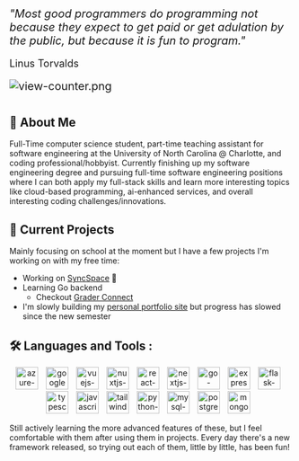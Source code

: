 <div style="margin-bottom:40px;font-size:20px">
  <p style="font-style: italic;margin-bottom:5px;">"Most good programmers do programming not because they expect to get paid or get adulation by the public, but because it is fun to program."</p>
  <p style="font-size:.9em;">Linus Torvalds</p>
  <img src="https://komarev.com/ghpvc/?username=DylanHalstead&style=flat&color=blueviolet&label=Profile+Views" alt="view-counter.png"/>
</div>

## 🤔 About Me
Full-Time computer science student, part-time teaching assistant for software engineering at the University of North Carolina @ Charlotte, and coding professional/hobbyist. Currently finishing up my software engineering degree and pursuing full-time software engineering positions where I can both apply my full-stack skills and learn more interesting topics like cloud-based programming, ai-enhanced services, and overall interesting coding challenges/innovations.

## 🚀 Current Projects
Mainly focusing on school at the moment but I have a few projects I'm working on with my free time:
* Working on [SyncSpace](https://github.com/Sync-Space-49) 👀
* Learning Go backend
  * Checkout [Grader Connect](https://github.com/DylanHalstead/Grader-Connect)
* I'm slowly building my [personal portfolio site](https://github.com/DylanHalstead/personal-portfolio) but progress has slowed since the new semester

## 🛠️ Languages and Tools :
<div align="center">
  <img src="https://cdn.jsdelivr.net/gh/devicons/devicon/icons/azure/azure-original.svg" width="40px" alt="azure-original.svg" style="margin-right:10px;"/>
  <img src="https://cdn.jsdelivr.net/gh/devicons/devicon/icons/googlecloud/googlecloud-original.svg" width="40px" alt="googlecloud-original.svg" style="margin-right:10px;"/>
  <img src="https://cdn.jsdelivr.net/gh/devicons/devicon/icons/vuejs/vuejs-original.svg" width="40px" alt="vuejs-original.svg" style="margin-right:10px;"/>
  <img src="https://cdn.jsdelivr.net/gh/devicons/devicon/icons/nuxtjs/nuxtjs-original.svg" width="40px" alt="nuxtjs-original.svg" style="margin-right:10px;"/>
  <img src="https://cdn.jsdelivr.net/gh/devicons/devicon/icons/react/react-original.svg" width="40px" alt="react-original.svg" style="margin-right:10px;"/>
  <img src="https://cdn.jsdelivr.net/gh/devicons/devicon/icons/nextjs/nextjs-original.svg" width="40px" alt="nextjs-original.svg" style="margin-right:10px;"/>
  <img src="https://cdn.jsdelivr.net/gh/devicons/devicon/icons/go/go-original-wordmark.svg" width="40px" alt="go-original-wordmark.svg" style="margin-right:10px;"/>
  <img src="https://cdn.jsdelivr.net/gh/devicons/devicon/icons/express/express-original.svg" width="40px" alt="express-original.svg" style="margin-right:10px;">
  <img src="https://cdn.jsdelivr.net/gh/devicons/devicon/icons/flask/flask-original.svg" width="40px" alt="flask-original.svg" style="margin-right:10px;"/>
  <img src="https://cdn.jsdelivr.net/gh/devicons/devicon/icons/typescript/typescript-original.svg" width="40px" alt="typescript-original.svg" style="margin-right:10px;"/>
  <img src="https://cdn.jsdelivr.net/gh/devicons/devicon/icons/javascript/javascript-original.svg" width="40px" alt="javascript-original.svg" style="margin-right:10px;"/>
  <img src="https://cdn.jsdelivr.net/gh/devicons/devicon/icons/tailwindcss/tailwindcss-plain.svg" width="40px" alt="tailwindcss-plain.svg" style="margin-right:10px;"/>
  <img src="https://cdn.jsdelivr.net/gh/devicons/devicon/icons/python/python-original.svg" width="40px" alt="python-original.svg" style="margin-right:10px;"/>
  <img src="https://cdn.jsdelivr.net/gh/devicons/devicon/icons/mysql/mysql-original.svg" width="40px" alt="mysql-original.svg" style="margin-right:10px;"/>
  <img src="https://cdn.jsdelivr.net/gh/devicons/devicon/icons/postgresql/postgresql-original.svg" width="40px" alt="postgresql-original.svg" style="margin-right:10px;"/>
  <img src="https://cdn.jsdelivr.net/gh/devicons/devicon/icons/mongodb/mongodb-plain.svg" width="40px" alt="mongodb-plain.svg" style="margin-right:10px;"/>
</div>

Still actively learning the more advanced features of these, but I feel comfortable with them after using them in projects. Every day there's a new framework released, so trying out each of them, little by little, has been fun!
